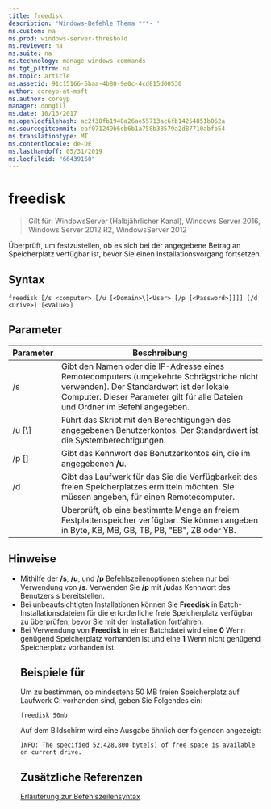 ```yaml
---
title: freedisk
description: 'Windows-Befehle Thema ***- '
ms.custom: na
ms.prod: windows-server-threshold
ms.reviewer: na
ms.suite: na
ms.technology: manage-windows-commands
ms.tgt_pltfrm: na
ms.topic: article
ms.assetid: 91c15166-5baa-4b80-9e0c-4cd815d00530
author: coreyp-at-msft
ms.author: coreyp
manager: dongill
ms.date: 10/16/2017
ms.openlocfilehash: ac2f38fb1948a26ae55713ac6fb14254851b062a
ms.sourcegitcommit: eaf071249b6eb6b1a758b38579a2d87710abfb54
ms.translationtype: MT
ms.contentlocale: de-DE
ms.lasthandoff: 05/31/2019
ms.locfileid: "66439160"
---
```

# <a name="freedisk"></a>freedisk

>Gilt für: WindowsServer (Halbjährlicher Kanal), Windows Server 2016, Windows Server 2012 R2, WindowsServer 2012

Überprüft, um festzustellen, ob es sich bei der angegebene Betrag an Speicherplatz verfügbar ist, bevor Sie einen Installationsvorgang fortsetzen.

## <a name="syntax"></a>Syntax
```
freedisk [/s <computer> [/u [<Domain>\]<User> [/p [<Password>]]]] [/d <Drive>] [<Value>]
```
## <a name="parameters"></a>Parameter

|       Parameter       |                                                                                         Beschreibung                                                                                          |
|-----------------------|----------------------------------------------------------------------------------------------------------------------------------------------------------------------------------------------|
|     /s <computer>     | Gibt den Namen oder die IP-Adresse eines Remotecomputers (umgekehrte Schrägstriche nicht verwenden). Der Standardwert ist der lokale Computer. Dieser Parameter gilt für alle Dateien und Ordner im Befehl angegeben. |
| /u [<Domain>\\]<User> |                                            Führt das Skript mit den Berechtigungen des angegebenen Benutzerkontos. Der Standardwert ist die Systemberechtigungen.                                            |
|    /p [<Password>]    |                                                           Gibt das Kennwort des Benutzerkontos ein, die im angegebenen **/u**.                                                            |
|      /d <Drive>       |                              Gibt das Laufwerk für das Sie die Verfügbarkeit des freien Speicherplatzes ermitteln möchten. Sie müssen angeben, <Drive>für einen Remotecomputer.                               |
|        <Value>        |                                     Überprüft, ob eine bestimmte Menge an freiem Festplattenspeicher verfügbar. Sie können angeben <Value>in Byte, KB, MB, GB, TB, PB, "EB", ZB oder YB.                                      |

## <a name="remarks"></a>Hinweise
- Mithilfe der **/s**, **/u**, und **/p** Befehlszeilenoptionen stehen nur bei Verwendung von **/s**. Verwenden Sie **/p** mit **/u**das Kennwort des Benutzers s bereitstellen.
- Bei unbeaufsichtigten Installationen können Sie **Freedisk** in Batch-Installationsdateien für die erforderliche freie Speicherplatz verfügbar zu überprüfen, bevor Sie mit der Installation fortfahren.
- Bei Verwendung von **Freedisk** in einer Batchdatei wird eine **0** Wenn genügend Speicherplatz vorhanden ist und eine **1** Wenn nicht genügend Speicherplatz vorhanden ist.
  ## <a name="BKMK_examples"></a>Beispiele für
  Um zu bestimmen, ob mindestens 50 MB freien Speicherplatz auf Laufwerk C: vorhanden sind, geben Sie Folgendes ein:
  ```
  freedisk 50mb 
  ```
  Auf dem Bildschirm wird eine Ausgabe ähnlich der folgenden angezeigt:
  ```
  INFO: The specified 52,428,800 byte(s) of free space is available on current drive.
  ```
  ## <a name="additional-references"></a>Zusätzliche Referenzen
  [Erläuterung zur Befehlszeilensyntax](command-line-syntax-key.md)
